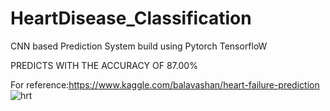 # HeartDisease_Classification

CNN based Prediction System build using Pytorch TensorfloW

PREDICTS WITH THE ACCURACY OF 87.00%


For reference:https://www.kaggle.com/balavashan/heart-failure-prediction
![hrt](https://user-images.githubusercontent.com/72732807/149633845-6c6bb89e-4675-42ab-8605-0b7ea400c2e0.png)
